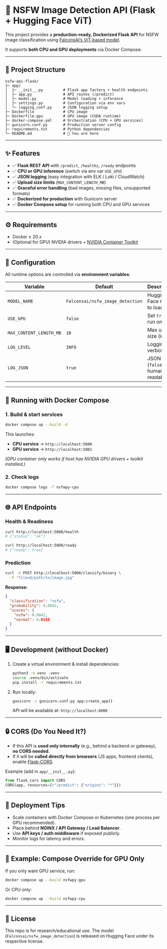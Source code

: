 # 🚀 NSFW Image Detection API (Flask + Hugging Face ViT)

This project provides a **production-ready, Dockerized Flask API** for NSFW image classification using [FalconsAI’s ViT-based model](https://huggingface.co/Falconsai/nsfw_image_detection).

It supports **both CPU and GPU deployments** via Docker Compose.

---

## 📂 Project Structure

```
nsfw-api-flask/
├─ app/
│  ├─ __init__.py         # Flask app factory + health endpoints
│  ├─ app.py              # API routes (/predict)
│  ├─ model.py            # Model loading + inference
│  ├─ settings.py         # Configuration via env vars
│  └─ logging_conf.py     # JSON logging setup
├─ Dockerfile             # CPU image
├─ Dockerfile.gpu         # GPU image (CUDA runtime)
├─ docker-compose.yml     # Orchestration (CPU + GPU services)
├─ gunicorn.conf.py       # Production server config
├─ requirements.txt       # Python dependencies
└─ README.md              # 📖 You are here
```

---

## ✨ Features

- ✅ **Flask REST API** with `/predict`, `/healthz`, `/ready` endpoints
- ✅ **CPU or GPU inference** (switch via env var `USE_GPU`)
- ✅ **JSON logging** (easy integration with ELK / Loki / CloudWatch)
- ✅ **Upload size limits** (`MAX_CONTENT_LENGTH_MB`)
- ✅ **Graceful error handling** (bad images, missing files, unsupported formats)
- ✅ **Dockerized for production** with Gunicorn server
- ✅ **Docker Compose setup** for running both CPU and GPU services

---

## ⚙️ Requirements

- Docker ≥ 20.x
- (Optional for GPU) NVIDIA drivers + [NVIDIA Container Toolkit](https://docs.nvidia.com/datacenter/cloud-native/container-toolkit/install-guide.html)

---

## 🔧 Configuration

All runtime options are controlled via **environment variables**:

| Variable                | Default                          | Description                          |
| ----------------------- | -------------------------------- | ------------------------------------ |
| `MODEL_NAME`            | `Falconsai/nsfw_image_detection` | Hugging Face model to load           |
| `USE_GPU`               | `false`                          | Set `true` to run on GPU             |
| `MAX_CONTENT_LENGTH_MB` | `10`                             | Max upload size (in MB)              |
| `LOG_LEVEL`             | `INFO`                           | Logging verbosity                    |
| `LOG_JSON`              | `true`                           | JSON logs (`false` = human-readable) |

---

## 🐳 Running with Docker Compose

### 1. Build & start services

```bash
docker compose up --build -d
```

This launches:

- **CPU service** → `http://localhost:5000`
- **GPU service** → `http://localhost:5001`

_(GPU container only works if host has NVIDIA GPU drivers + toolkit installed.)_

### 2. Check logs

```bash
docker compose logs -f nsfwpy-cpu
```

---

## 🌐 API Endpoints

### Health & Readiness

```bash
curl http://localhost:5000/health
# {"status": "ok"}

curl http://localhost:5000/ready
# {"ready": true}
```

### Prediction

```bash
curl -X POST http://localhost:5000/classify/binary \
  -F "file=@/path/to/image.jpg"
```

**Response:**

```json
{
  "classification": "nsfw",
  "probability": 0.9842,
  "scores": {
    "nsfw": 0.9842,
    "normal": 0.0158
  }
}
```

---

## 🖥️ Development (without Docker)

1. Create a virtual environment & install dependencies:

   ```bash
   python3 -m venv .venv
   source .venv/bin/activate
   pip install -r requirements.txt
   ```

2. Run locally:

   ```bash
   gunicorn -c gunicorn.conf.py app:create_app()
   ```

   API will be available at: `http://localhost:8000`

---

## 🔒 CORS (Do You Need It?)

- If this API is **used only internally** (e.g., behind a backend or gateway), **no CORS needed**.
- If it will be **called directly from browsers** (JS apps, frontend clients), enable [Flask-CORS](https://flask-cors.readthedocs.io/en/latest/).

Example (add in `app/__init__.py`):

```python
from flask_cors import CORS
CORS(app, resources={r"/predict": {"origins": "*"}})
```

---

## 🚀 Deployment Tips

- Scale containers with Docker Compose or Kubernetes (one process per GPU recommended).
- Place behind **NGINX / API Gateway / Load Balancer**.
- Use **API keys / auth middleware** if exposed publicly.
- Monitor logs for latency and errors.

---

## 📌 Example: Compose Override for GPU Only

If you only want GPU service, run:

```bash
docker compose up --build nsfwpy-gpu
```

Or CPU only:

```bash
docker compose up --build nsfwpy-cpu
```

---

## 📝 License

This repo is for research/educational use. The model (`Falconsai/nsfw_image_detection`) is released on Hugging Face under its respective license.
